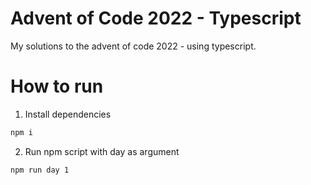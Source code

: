 # Advent of Code 2022 - Typescript
My solutions to the advent of code 2022 - using typescript.

# How to run
1. Install dependencies
``` bash
npm i
```
2. Run npm script with day as argument
``` bash
npm run day 1
```